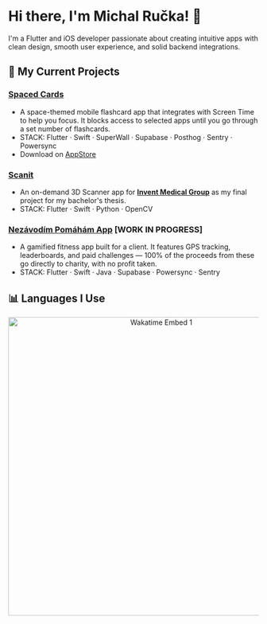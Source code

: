 # Hi there, I'm Michal Ručka! 👋
I'm a Flutter and iOS developer passionate about creating intuitive apps with clean design, smooth user experience, and solid backend integrations.


## 🔧 My Current Projects
### [Spaced Cards](https://spacedcards.app)
- A space-themed mobile flashcard app that integrates with Screen Time to help you focus. It blocks access to selected apps until you go through a set number of flashcards.
- STACK: Flutter · Swift · SuperWall · Supabase · Posthog · Sentry · Powersync 
- Download on [AppStore](https://apps.apple.com/us/app/spacedcards-spaced-repetition/id6741184646)

### [Scanit](https://github.com/TheMikerik/scanit-public)
- An on-demand 3D Scanner app for **[Invent Medical Group](https://www.inventmedical.com)** as my final project for my bachelor's thesis.
- STACK: Flutter · Swift · Python · OpenCV 
  
### [Nezávodím Pomáhám App](https://nezavodim-pomaham.cz) [WORK IN PROGRESS]
- A gamified fitness app built for a client. It features GPS tracking, leaderboards, and paid challenges — 100% of the proceeds from these go directly to charity, with no profit taken.
- STACK: Flutter · Swift · Java · Supabase · Powersync · Sentry

## 📊 Languages I Use
<p align="center">
    <img src="https://wakatime.com/share/@TheMikerik/c9d06d0f-c103-4468-b81d-0aeaff55def2.svg" alt="Wakatime Embed 1" width="600px">
</p>
